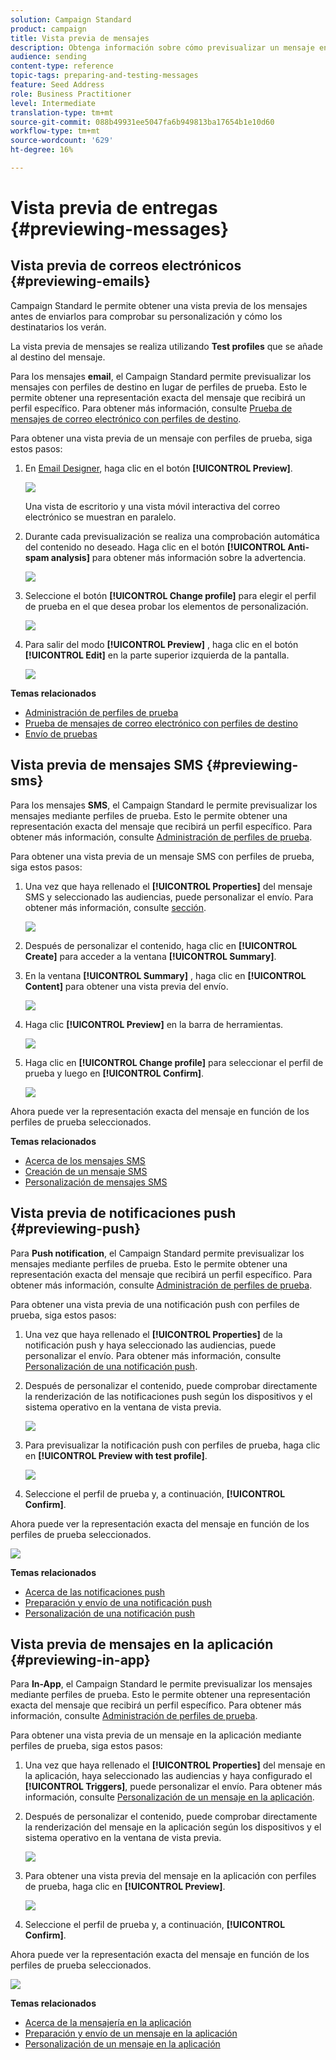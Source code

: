 ```yaml
---
solution: Campaign Standard
product: campaign
title: Vista previa de mensajes
description: Obtenga información sobre cómo previsualizar un mensaje en el editor de contenido o en el Diseñador de correo electrónico.
audience: sending
content-type: reference
topic-tags: preparing-and-testing-messages
feature: Seed Address
role: Business Practitioner
level: Intermediate
translation-type: tm+mt
source-git-commit: 088b49931ee5047fa6b949813ba17654b1e10d60
workflow-type: tm+mt
source-wordcount: '629'
ht-degree: 16%

---
```



# Vista previa de entregas {#previewing-messages}

## Vista previa de correos electrónicos {#previewing-emails}

Campaign Standard le permite obtener una vista previa de los mensajes antes de enviarlos para comprobar su personalización y cómo los destinatarios los verán.

La vista previa de mensajes se realiza utilizando **Test profiles** que se añade al destino del mensaje.

Para los mensajes **email**, el Campaign Standard permite previsualizar los mensajes con perfiles de destino en lugar de perfiles de prueba. Esto le permite obtener una representación exacta del mensaje que recibirá un perfil específico. Para obtener más información, consulte [Prueba de mensajes de correo electrónico con perfiles de destino](../../sending/using/testing-messages-using-target.md).

Para obtener una vista previa de un mensaje con perfiles de prueba, siga estos pasos:

1. En [Email Designer](../../designing/using/designing-content-in-adobe-campaign.md), haga clic en el botón **[!UICONTROL Preview]**.

   ![](assets/sending_preview.png)

   Una vista de escritorio y una vista móvil interactiva del correo electrónico se muestran en paralelo.

1. Durante cada previsualización se realiza una comprobación automática del contenido no deseado. Haga clic en el botón **[!UICONTROL Anti-spam analysis]** para obtener más información sobre la advertencia.

   ![](assets/sending_anti-spam_analysis.png)

1. Seleccione el botón **[!UICONTROL Change profile]** para elegir el perfil de prueba en el que desea probar los elementos de personalización.

   ![](assets/sending_test-profile.png)

1. Para salir del modo **[!UICONTROL Preview]** , haga clic en el botón **[!UICONTROL Edit]** en la parte superior izquierda de la pantalla.

   ![](assets/sending_preview_edit.png)

**Temas relacionados**

* [Administración de perfiles de prueba](../../audiences/using/managing-test-profiles.md)
* [Prueba de mensajes de correo electrónico con perfiles de destino](../../sending/using/testing-messages-using-target.md)
* [Envío de pruebas](../../sending/using/sending-proofs.md)

## Vista previa de mensajes SMS {#previewing-sms}

Para los mensajes **SMS**, el Campaign Standard le permite previsualizar los mensajes mediante perfiles de prueba. Esto le permite obtener una representación exacta del mensaje que recibirá un perfil específico. Para obtener más información, consulte [Administración de perfiles de prueba](../../audiences/using/managing-test-profiles.md).

Para obtener una vista previa de un mensaje SMS con perfiles de prueba, siga estos pasos:

1. Una vez que haya rellenado el **[!UICONTROL Properties]** del mensaje SMS y seleccionado las audiencias, puede personalizar el envío. Para obtener más información, consulte [sección](../../channels/using/personalizing-sms-messages.md).

   ![](assets/sms_preview.png)

1. Después de personalizar el contenido, haga clic en **[!UICONTROL Create]** para acceder a la ventana **[!UICONTROL Summary]**.

1. En la ventana **[!UICONTROL Summary]** , haga clic en **[!UICONTROL Content]** para obtener una vista previa del envío.

   ![](assets/sms_preview_2.png)

1. Haga clic **[!UICONTROL Preview]** en la barra de herramientas.

   ![](assets/sms_preview_3.png)

1. Haga clic en **[!UICONTROL Change profile]** para seleccionar el perfil de prueba y luego en **[!UICONTROL Confirm]**.

   ![](assets/sms_preview_4.png)

Ahora puede ver la representación exacta del mensaje en función de los perfiles de prueba seleccionados.

**Temas relacionados**

* [Acerca de los mensajes SMS](../../channels/using/about-sms-messages.md)
* [Creación de un mensaje SMS](../../channels/using/creating-an-sms-message.md)
* [Personalización de mensajes SMS](../../channels/using/personalizing-sms-messages.md)

## Vista previa de notificaciones push {#previewing-push}

Para **Push notification**, el Campaign Standard permite previsualizar los mensajes mediante perfiles de prueba. Esto le permite obtener una representación exacta del mensaje que recibirá un perfil específico. Para obtener más información, consulte [Administración de perfiles de prueba](../../audiences/using/managing-test-profiles.md).

Para obtener una vista previa de una notificación push con perfiles de prueba, siga estos pasos:

1. Una vez que haya rellenado el **[!UICONTROL Properties]** de la notificación push y haya seleccionado las audiencias, puede personalizar el envío. Para obtener más información, consulte [Personalización de una notificación push](../../channels/using/customizing-a-push-notification.md).

1. Después de personalizar el contenido, puede comprobar directamente la renderización de las notificaciones push según los dispositivos y el sistema operativo en la ventana de vista previa.

   ![](assets/push_preview.png)

1. Para previsualizar la notificación push con perfiles de prueba, haga clic en **[!UICONTROL Preview with test profile]**.

   ![](assets/push_preview_2.png)

1. Seleccione el perfil de prueba y, a continuación, **[!UICONTROL Confirm]**.

Ahora puede ver la representación exacta del mensaje en función de los perfiles de prueba seleccionados.

![](assets/push_preview_3.png)

**Temas relacionados**

* [Acerca de las notificaciones push](../../channels/using/about-push-notifications.md)
* [Preparación y envío de una notificación push](../../channels/using/preparing-and-sending-a-push-notification.md)
* [Personalización de una notificación push](../../channels/using/customizing-a-push-notification.md)

## Vista previa de mensajes en la aplicación {#previewing-in-app}

Para **In-App**, el Campaign Standard le permite previsualizar los mensajes mediante perfiles de prueba. Esto le permite obtener una representación exacta del mensaje que recibirá un perfil específico. Para obtener más información, consulte [Administración de perfiles de prueba](../../audiences/using/managing-test-profiles.md).

Para obtener una vista previa de un mensaje en la aplicación mediante perfiles de prueba, siga estos pasos:

1. Una vez que haya rellenado el **[!UICONTROL Properties]** del mensaje en la aplicación, haya seleccionado las audiencias y haya configurado el **[!UICONTROL Triggers]**, puede personalizar el envío. Para obtener más información, consulte [Personalización de un mensaje en la aplicación](../../channels/using/customizing-an-in-app-message.md).

1. Después de personalizar el contenido, puede comprobar directamente la renderización del mensaje en la aplicación según los dispositivos y el sistema operativo en la ventana de vista previa.

   ![](assets/in_app_preview.png)

1. Para obtener una vista previa del mensaje en la aplicación con perfiles de prueba, haga clic en **[!UICONTROL Preview]**.

   ![](assets/in_app_preview_2.png)

1. Seleccione el perfil de prueba y, a continuación, **[!UICONTROL Confirm]**.

Ahora puede ver la representación exacta del mensaje en función de los perfiles de prueba seleccionados.

![](assets/in_app_preview_3.png)

**Temas relacionados**

* [Acerca de la mensajería en la aplicación](../../channels/using/about-in-app-messaging.md)
* [Preparación y envío de un mensaje en la aplicación](../../channels/using/preparing-and-sending-an-in-app-message.md)
* [Personalización de un mensaje en la aplicación](../../channels/using/customizing-an-in-app-message.md)